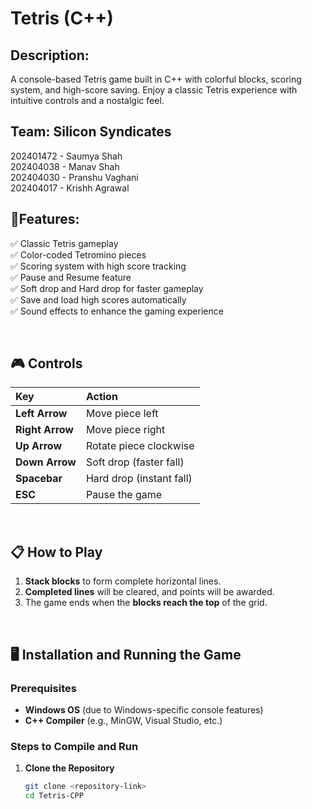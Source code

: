 # Tetris (C++)

## Description:
A console-based Tetris game built in C++ with colorful blocks, scoring system, and high-score saving. Enjoy a classic Tetris experience with intuitive controls and a nostalgic feel. 
<br>

## Team: Silicon Syndicates
202401472 - Saumya Shah <br>
202404038 - Manav Shah  <br>
202404030 - Pranshu Vaghani <br>
202404017 - Krishh Agrawal <br>

## 🚀Features:
✅ Classic Tetris gameplay  
✅ Color-coded Tetromino pieces  
✅ Scoring system with high score tracking  
✅ Pause and Resume feature  
✅ Soft drop and Hard drop for faster gameplay  
✅ Save and load high scores automatically  
✅ Sound effects to enhance the gaming experience

<br>

## 🎮 Controls
| Key          | Action                  |
|:--------------|:------------------------|
| **Left Arrow**   | Move piece left          |
| **Right Arrow**  | Move piece right         |
| **Up Arrow**      | Rotate piece clockwise   |
| **Down Arrow**    | Soft drop (faster fall)  |
| **Spacebar**      | Hard drop (instant fall) |
| **ESC**           | Pause the game           |

<br>

## 📋 How to Play
1. **Stack blocks** to form complete horizontal lines.
2. **Completed lines** will be cleared, and points will be awarded.
3. The game ends when the **blocks reach the top** of the grid.

<br>

## 🖥️ Installation and Running the Game
### Prerequisites
- **Windows OS** (due to Windows-specific console features)
- **C++ Compiler** (e.g., MinGW, Visual Studio, etc.)

### Steps to Compile and Run
1. **Clone the Repository**
   ```bash
   git clone <repository-link>
   cd Tetris-CPP